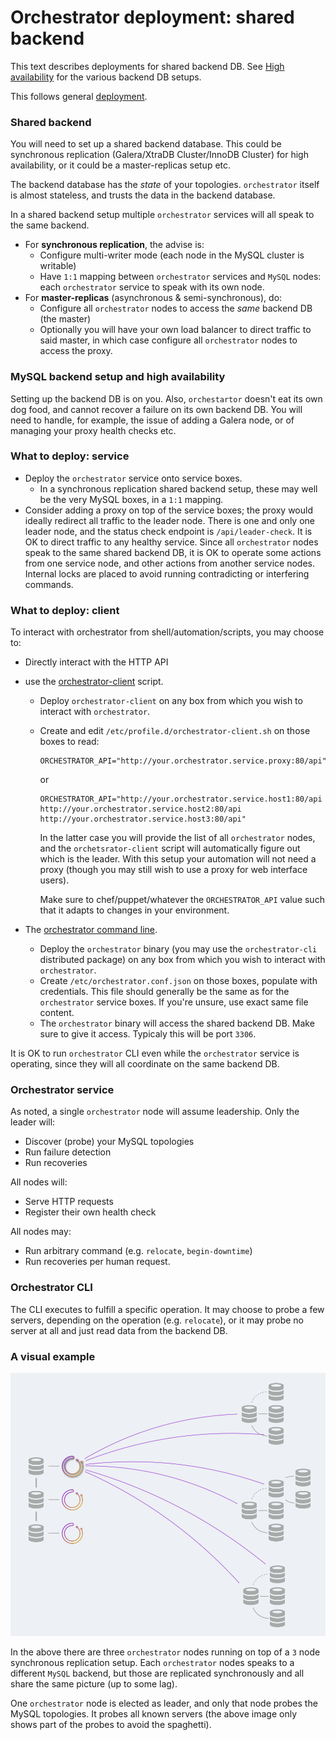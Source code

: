 # Orchestrator deployment: shared backend

This text describes deployments for shared backend DB. See [High availability](high-availability.md) for the various backend DB setups.

This follows general [deployment](deployment.md).

### Shared backend

You will need to set up a shared backend database. This could be synchronous replication (Galera/XtraDB Cluster/InnoDB Cluster) for high availability, or it could be a master-replicas setup etc.

The backend database has the _state_ of your topologies. `orchestrator` itself is almost stateless, and trusts the data in the backend database.

In a shared backend setup multiple `orchestrator` services will all speak to the same backend.

- For **synchronous replication**, the advise is:
  - Configure multi-writer mode (each node in the MySQL cluster is writable)
  - Have `1:1` mapping between `orchestrator` services and `MySQL` nodes: each `orchestrator` service to speak with its own node.
- For **master-replicas** (asynchronous & semi-synchronous), do:
  - Configure all `orchestrator` nodes to access the _same_ backend DB (the master)
  - Optionally you will have your own load balancer to direct traffic to said master, in which case configure all `orchestrator` nodes to access the proxy.

### MySQL backend setup and high availability

Setting up the backend DB is on you. Also, `orchestartor` doesn't eat its own dog food, and cannot recover a failure on its own backend DB.
You will need to handle, for example, the issue of adding a Galera node, or of managing your proxy health checks etc.

### What to deploy: service

- Deploy the `orchestrator` service onto service boxes.
  - In a synchronous replication shared backend setup, these may well be the very MySQL boxes, in a `1:1` mapping.
- Consider adding a proxy on top of the service boxes; the proxy would ideally redirect all traffic to the leader node. There is one and only one leader node, and the status check endpoint is `/api/leader-check`. It is OK to direct traffic to any healthy service. Since all `orchestrator` nodes speak to the same shared backend DB, it is OK to operate some actions from one service node, and other actions from another service nodes. Internal locks are placed to avoid running contradicting or interfering commands.


### What to deploy: client

To interact with orchestrator from shell/automation/scripts, you may choose to:

- Directly interact with the HTTP API
- use the [orchestrator-client](orchestrator-client.md) script.
  - Deploy `orchestrator-client` on any box from which you wish to interact with `orchestrator`.
  - Create and edit `/etc/profile.d/orchestrator-client.sh` on those boxes to read:
    ```
    ORCHESTRATOR_API="http://your.orchestrator.service.proxy:80/api"
    ```
    or
    ```
    ORCHESTRATOR_API="http://your.orchestrator.service.host1:80/api http://your.orchestrator.service.host2:80/api http://your.orchestrator.service.host3:80/api"
    ```
    In the latter case you will provide the list of all `orchestrator` nodes, and the `orchetsrator-client` script will automatically figure out which is the leader. With this setup your automation will not need a proxy (though you may still wish to use a proxy for web interface users).

    Make sure to chef/puppet/whatever the `ORCHESTRATOR_API` value such that it adapts to changes in your environment.

- The [orchestrator command line](executing-via-command-line.md).
  - Deploy the `orchestrator` binary (you may use the `orchestrator-cli` distributed package) on any box from which you wish to interact with `orchestrator`.
  - Create `/etc/orchestrator.conf.json` on those boxes, populate with credentials. This file should generally be the same as for the `orchestrator` service boxes. If you're unsure, use exact same file content.
  - The `orchestrator` binary will access the shared backend DB. Make sure to give it access. Typicaly this will be port `3306`.

It is OK to run `orchestrator` CLI even while the `orchestrator` service is operating, since they will all coordinate on the same backend DB.

### Orchestrator service

As noted, a single `orchestrator` node will assume leadership. Only the leader will:

- Discover (probe) your MySQL topologies
- Run failure detection
- Run recoveries

All nodes will:

- Serve HTTP requests
- Register their own health check

All nodes may:

- Run arbitrary command (e.g. `relocate`, `begin-downtime`)
- Run recoveries per human request.

### Orchestrator CLI

The CLI executes to fulfill a specific operation. It may choose to probe a few servers, depending on the operation (e.g. `relocate`), or it may probe no server at all and just read data from the backend DB.

### A visual example

![orchestrator deployment, shared backend](images/orchestrator-deployment-shared-backend.png)

In the above there are three `orchestrator` nodes running on top of a `3` node synchronous replication setup. Each `orchestrator` nodes speaks to a different `MySQL` backend, but those are replicated synchronously and all share the same picture (up to some lag).

One `orchestrator` node is elected as leader, and only that node probes the MySQL topologies. It probes all known servers (the above image only shows part of the probes to avoid the spaghetti).
